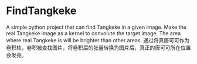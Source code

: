 # FindTangkeke
A simple python project that can find Tangkeke in a given image.
Make the real Tangkeke image as a kernel to convolute the target image.
The area where real Tangkeke is will be brighter than other areas.
通过将真唐可可作为卷积核，卷积被查找图片，将卷积后的张量转换为图片后，真正的唐可可所在位置会发亮。
